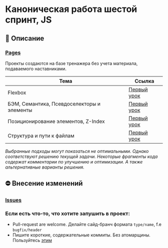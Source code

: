 # Каноническая работа шестой спринт, JS

## :thinking: Описание

### [Pages](https://pcr-web.gitlab.io/canonical_ru-en_sprint6/)

Проекты создаются на базе тренажера без учета материала, подаваемого наставниками.

| Тема        | Ссылка |
| ------------- | ------------- |
| Flexbox | [Первый урок](https://praktikum.yandex.ru/learn/web/courses/dbf98e55-0f76-444b-850c-4538708ad571/sprints/1425/topics/e082eec5-aa3f-4fa2-81e5-b1a929df03f2/lessons/52a11a7d-22d5-459e-af4d-3eae8b3e6f94/) |
| БЭМ, Семантика, Псевдоселекторы и элементы | [Первый урок](https://praktikum.yandex.ru/learn/web/courses/dbf98e55-0f76-444b-850c-4538708ad571/sprints/1425/topics/1d37621d-8cab-4d84-b2e4-77b76e08c168/lessons/c85c9058-6ee3-41a9-8ede-da1f381f48ab/) |
| Позиционирование элементов, Z-Index | [Первый урок](https://praktikum.yandex.ru/learn/web/courses/dbf98e55-0f76-444b-850c-4538708ad571/sprints/1425/topics/65007471-e104-4987-9f04-7c8fc6966bde/lessons/0e4896a3-3f2e-4b03-b469-131f2a9efa19/) |
| Структура и пути к файлам | [Первый урок](https://praktikum.yandex.ru/learn/web/courses/dbf98e55-0f76-444b-850c-4538708ad571/sprints/1425/topics/a0dc3302-cc77-4261-b401-0625b9e60b02/lessons/ebf9f4c3-ce4e-4170-a139-e579bbfff863/) |

*Выбранные подходы могут показаться не оптимальными. Однако соответствуют решению текущей задачи.
Некоторые фрагменты кода содержат комментарии по улучшению и оптимизации. А также альтернативные варианты решения.*

## :no_entry: Внесение изменений

### [Issues](https://gitlab.com/pcr-web/canonical_ru-en_sprint6/-/issues)

### Если есть что-то, что хотите запушить в проект:
* Pull-request are welcome. Делайте сайд-бранч формата `type/name`, f.e `bugfix/header`
* Пишите короткие, содержательные коммиты. Без атомарщины. Пользуйтесь [этим](https://www.conventionalcommits.org/ru/v1.0.0-beta.4/)
